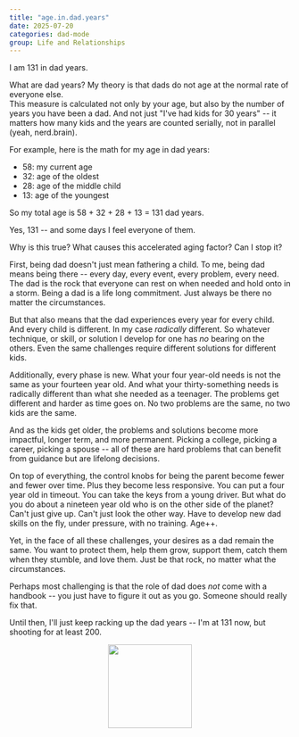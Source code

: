 ```yaml
---
title: "age.in.dad.years"
date: 2025-07-20
categories: dad-mode
group: Life and Relationships
---
```


I am 131 in dad years.

What are dad years?  My theory is that dads do not age at the normal rate of everyone else.  
This measure is calculated not only by your age, but also by the number of years you have been a dad.
And not just "I've had kids for 30 years" -- it matters how many kids and the years are counted serially, not in parallel (yeah, nerd.brain).

For example, here is the math for my age in dad years:
- 58: my current age 
- 32: age of the oldest 
- 28: age of the middle child 
- 13: age of the youngest

So my total age is 58 + 32 + 28 + 13 = 131 dad years.

Yes, 131 -- and some days I feel everyone of them.

Why is this true?  What causes this accelerated aging factor?  Can I stop it?

First, being dad doesn't just mean fathering a child.
To me, being dad means being there -- every day, every event, every problem, every need.
The dad is the rock that everyone can rest on when needed and hold onto in a storm.
Being a dad is a life long commitment. Just always be there no matter the circumstances.

But that also means that the dad experiences every year for every child.
And every child is different.  In my case *radically* different.
So whatever technique, or skill, or solution I develop for one has *no* bearing on the others.
Even the same challenges require different solutions for different kids.

Additionally, every phase is new.  What your four year-old needs is not the same as your fourteen year old.
And what your thirty-something needs is radically different than what she needed as a teenager.
The problems get different and harder as time goes on.  No two problems are the same, no two kids are the same.

And as the kids get older, the problems and solutions become more impactful, longer term, and more permanent.
Picking a college, picking a career, picking a spouse -- all of these are hard problems that can benefit from guidance but are lifelong decisions.

On top of everything, the control knobs for being the parent become fewer and fewer over time.
Plus they become less responsive.  You can put a four year old in timeout.  You can take the keys from a young driver.  But what do you do about a nineteen year old who is on the other side of the planet?  Can't just give up.  Can't just look the other way.  Have to develop new dad skills on the fly, under pressure, with no training.  Age++.

Yet, in the face of all these challenges, your desires as a dad remain the same.
You want to protect them, help them grow, support them, catch them when they stumble, and love them.
Just be that rock, no matter what the circumstances.

Perhaps most challenging is that the role of dad does *not* come with a handbook -- you just have to figure it out as you go.  Someone should really fix that.

Until then, I'll just keep racking up the dad years -- I'm at 131 now, but shooting for at least 200.

<p align="center"> <img src="{{ site.baseurl }}/assets/images/d0001-01.jpg" width="150"> </p>

